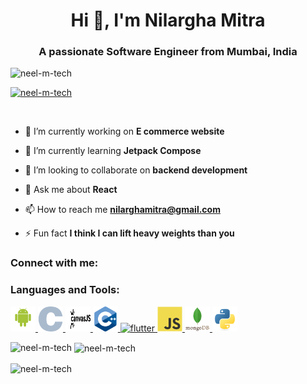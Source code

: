 <h1 align="center">Hi 👋, I'm Nilargha Mitra</h1>
<h3 align="center">A passionate Software Engineer from Mumbai, India</h3>

<p align="left"> <img src="https://komarev.com/ghpvc/?username=neel-m-tech&label=Profile%20views&color=0e75b6&style=flat" alt="neel-m-tech" /> </p>

<p align="left"> <a href="https://github.com/ryo-ma/github-profile-trophy"><img src="https://github-profile-trophy.vercel.app/?username=neel-m-tech" alt="neel-m-tech" /></a> </p>

<p align="left"> <a href="https://twitter.com/" target="blank"><img src="https://img.shields.io/twitter/follow/?logo=twitter&style=for-the-badge" alt="" /></a> </p>

- 🔭 I’m currently working on **E commerce website**

- 🌱 I’m currently learning **Jetpack Compose**

- 👯 I’m looking to collaborate on **backend development**

- 💬 Ask me about **React**

- 📫 How to reach me **nilarghamitra@gmail.com**

- ⚡ Fun fact **I think I can lift heavy weights than you**

<h3 align="left">Connect with me:</h3>
<p align="left">
</p>

<h3 align="left">Languages and Tools:</h3>
<p align="left"> <a href="https://developer.android.com" target="_blank" rel="noreferrer"> <img src="https://raw.githubusercontent.com/devicons/devicon/master/icons/android/android-original-wordmark.svg" alt="android" width="40" height="40"/> </a> <a href="https://www.cprogramming.com/" target="_blank" rel="noreferrer"> <img src="https://raw.githubusercontent.com/devicons/devicon/master/icons/c/c-original.svg" alt="c" width="40" height="40"/> </a> <a href="https://canvasjs.com" target="_blank" rel="noreferrer"> <img src="https://raw.githubusercontent.com/Hardik0307/Hardik0307/master/assets/canvasjs-charts.svg" alt="canvasjs" width="40" height="40"/> </a> <a href="https://www.w3schools.com/cpp/" target="_blank" rel="noreferrer"> <img src="https://raw.githubusercontent.com/devicons/devicon/master/icons/cplusplus/cplusplus-original.svg" alt="cplusplus" width="40" height="40"/> </a> <a href="https://flutter.dev" target="_blank" rel="noreferrer"> <img src="https://www.vectorlogo.zone/logos/flutterio/flutterio-icon.svg" alt="flutter" width="40" height="40"/> </a> <a href="https://developer.mozilla.org/en-US/docs/Web/JavaScript" target="_blank" rel="noreferrer"> <img src="https://raw.githubusercontent.com/devicons/devicon/master/icons/javascript/javascript-original.svg" alt="javascript" width="40" height="40"/> </a> <a href="https://www.mongodb.com/" target="_blank" rel="noreferrer"> <img src="https://raw.githubusercontent.com/devicons/devicon/master/icons/mongodb/mongodb-original-wordmark.svg" alt="mongodb" width="40" height="40"/> </a> <a href="https://www.python.org" target="_blank" rel="noreferrer"> <img src="https://raw.githubusercontent.com/devicons/devicon/master/icons/python/python-original.svg" alt="python" width="40" height="40"/> </a> </p>

<p><img align="left" src="https://github-readme-stats.vercel.app/api/top-langs?username=neel-m-tech&show_icons=true&locale=en&layout=compact" alt="neel-m-tech" /></p>

<p>&nbsp;<img align="center" src="https://github-readme-stats.vercel.app/api?username=neel-m-tech&show_icons=true&locale=en" alt="neel-m-tech" /></p>

<p><img align="center" src="https://github-readme-streak-stats.herokuapp.com/?user=neel-m-tech&" alt="neel-m-tech" /></p>

